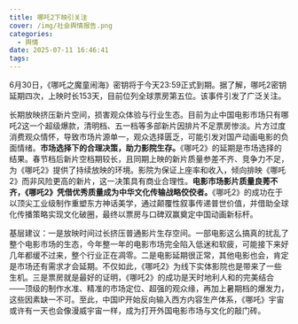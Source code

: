 ```yaml
---
title: 哪吒2下映引关注
cover: /img/社会舆情报告.png
categories:
  - 舆情
date: 2025-07-11 16:46:41
tags:
---
```


6月30日，《哪吒之魔童闹海》密钥将于今天23:59正式到期。据了解，哪吒2密钥延期四次，上映时长153天，目前位列全球票房第五位。该事件引发了广泛关注。

长期放映挤压新片空间，损害观众体验与行业生态。目前为止中国电影市场只有哪吒2这一个超级爆款，清明档、五一档等多部新片因排片不足票房惨淡。片方过度消费观众情怀，导致市场片源单一，观众选择匮乏，可能引发对国产动画电影的负面情绪。**市场选择下的合理决策，助力影院生存。**《哪吒2》的延期是市场选择的结果。春节档后新片空档期较长，且同期上映的新片质量参差不齐、竞争力不足，为《哪吒2》提供了持续放映的环境。影院为保证上座率和收入，倾向排映《哪吒2》而非风险更高的新片，这一决策具有商业合理性。**电影市场影片质量良莠不齐，《哪吒2》凭借优秀质量成为中华文化传输战略佼佼者。**《哪吒2》的成功在于以顶尖工业级制作重塑东方神话美学，通过颠覆性叙事传递普世价值，并借助全球化传播策略实现文化破圈，最终以票房与口碑双赢奠定中国动画新标杆。

基层建议：一是放映时间过长挤压普通影片生存空间。一部电影这么搞真的扰乱了整个电影市场的生态，今年整一年的电影市场完全陷入低迷和软疲，可能接下来好几年都缓不过来，整个行业正在凋零。二是电影延期很正常，其他电影也会，肯定是市场还有需求才会延期。不仅如此，《哪吒2》为线下实体影院也是带来了一些生机。三是票房就是最好的证明，《哪吒2》的成功是天时地利人和的完美结合——顶级的制作水准、精准的市场定位、超强的观众缘，再加上暑期档的爆发力，这些因素缺一不可。至此，中国IP开始反向输入西方内容生产体系，《哪吒》宇宙或许有一天也会像漫威宇宙一样，成为打开外国电影市场与文化的敲门砖。

 

 

 
